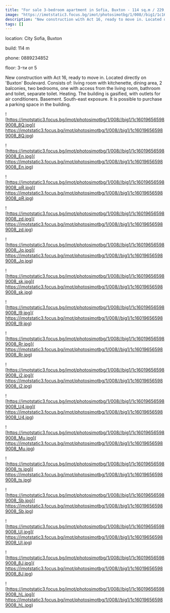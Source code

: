 ```yaml
---
title: "For sale 3-bedroom apartment in Sofia, Buxton - 114 sq.m / 229,000 EUR :: imot.bg Ad"
image: "https://imotstatic3.focus.bg/imot/photosimotbg/1/008//big1/1c160196565989008_1n.jpg"
description: "New construction with Act 16, ready to move in. Located directly on 'Buxton' Boulevard. Consists of: living room with kitchenette, dining area, 2 balconies, two bedrooms, one with access from the living room, bathroom and toilet, separate toilet. Heating. The building is gasified, with outlets for air conditioners. Basement. South-east exposure. It is possible to purchase a parking space in the building."
tags: []
---
```


location: City Sofia, Buxton

build: 114 m

phone: 0889234852

floor: 3-ти от 5

New construction with Act 16, ready to move in. Located directly on 'Buxton' Boulevard. Consists of: living room with kitchenette, dining area, 2 balconies, two bedrooms, one with access from the living room, bathroom and toilet, separate toilet. Heating. The building is gasified, with outlets for air conditioners. Basement. South-east exposure. It is possible to purchase a parking space in the building.


![https://imotstatic3.focus.bg/imot/photosimotbg/1/008//big1/1c160196565989008_8Q.jpg]( https://imotstatic3.focus.bg/imot/photosimotbg/1/008//big1/1c160196565989008_8Q.jpg)


![https://imotstatic3.focus.bg/imot/photosimotbg/1/008//big1/1c160196565989008_En.jpg]( https://imotstatic3.focus.bg/imot/photosimotbg/1/008//big1/1c160196565989008_En.jpg)


![https://imotstatic3.focus.bg/imot/photosimotbg/1/008//big1/1c160196565989008_pR.jpg]( https://imotstatic3.focus.bg/imot/photosimotbg/1/008//big1/1c160196565989008_pR.jpg)


![https://imotstatic3.focus.bg/imot/photosimotbg/1/008//big1/1c160196565989008_zd.jpg]( https://imotstatic3.focus.bg/imot/photosimotbg/1/008//big1/1c160196565989008_zd.jpg)


![https://imotstatic3.focus.bg/imot/photosimotbg/1/008//big1/1c160196565989008_Jq.jpg]( https://imotstatic3.focus.bg/imot/photosimotbg/1/008//big1/1c160196565989008_Jq.jpg)


![https://imotstatic3.focus.bg/imot/photosimotbg/1/008//big1/1c160196565989008_sk.jpg]( https://imotstatic3.focus.bg/imot/photosimotbg/1/008//big1/1c160196565989008_sk.jpg)


![https://imotstatic3.focus.bg/imot/photosimotbg/1/008//big1/1c160196565989008_I9.jpg]( https://imotstatic3.focus.bg/imot/photosimotbg/1/008//big1/1c160196565989008_I9.jpg)


![https://imotstatic3.focus.bg/imot/photosimotbg/1/008//big1/1c160196565989008_Rr.jpg]( https://imotstatic3.focus.bg/imot/photosimotbg/1/008//big1/1c160196565989008_Rr.jpg)


![https://imotstatic3.focus.bg/imot/photosimotbg/1/008//big1/1c160196565989008_j2.jpg]( https://imotstatic3.focus.bg/imot/photosimotbg/1/008//big1/1c160196565989008_j2.jpg)


![https://imotstatic3.focus.bg/imot/photosimotbg/1/008//big1/1c160196565989008_U4.jpg]( https://imotstatic3.focus.bg/imot/photosimotbg/1/008//big1/1c160196565989008_U4.jpg)


![https://imotstatic3.focus.bg/imot/photosimotbg/1/008//big1/1c160196565989008_Mu.jpg]( https://imotstatic3.focus.bg/imot/photosimotbg/1/008//big1/1c160196565989008_Mu.jpg)


![https://imotstatic3.focus.bg/imot/photosimotbg/1/008//big1/1c160196565989008_ts.jpg]( https://imotstatic3.focus.bg/imot/photosimotbg/1/008//big1/1c160196565989008_ts.jpg)


![https://imotstatic3.focus.bg/imot/photosimotbg/1/008//big1/1c160196565989008_Sb.jpg]( https://imotstatic3.focus.bg/imot/photosimotbg/1/008//big1/1c160196565989008_Sb.jpg)


![https://imotstatic3.focus.bg/imot/photosimotbg/1/008//big1/1c160196565989008_Ul.jpg]( https://imotstatic3.focus.bg/imot/photosimotbg/1/008//big1/1c160196565989008_Ul.jpg)


![https://imotstatic3.focus.bg/imot/photosimotbg/1/008//big1/1c160196565989008_8J.jpg]( https://imotstatic3.focus.bg/imot/photosimotbg/1/008//big1/1c160196565989008_8J.jpg)


![https://imotstatic3.focus.bg/imot/photosimotbg/1/008//big1/1c160196565989008_hL.jpg]( https://imotstatic3.focus.bg/imot/photosimotbg/1/008//big1/1c160196565989008_hL.jpg)


